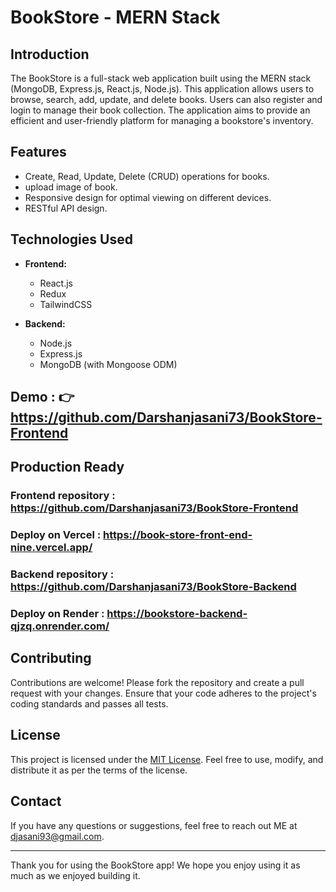 # BookStore - MERN Stack

## Introduction

The BookStore is a full-stack web application built using the MERN stack (MongoDB, Express.js, React.js, Node.js). This application allows users to browse, search, add, update, and delete books. Users can also register and login to manage their book collection. The application aims to provide an efficient and user-friendly platform for managing a bookstore's inventory.

## Features

- Create, Read, Update, Delete (CRUD) operations for books.
- upload image  of book.
- Responsive design for optimal viewing on different devices.
- RESTful API design.
  
## Technologies Used

- **Frontend:**
  - React.js
  - Redux 
  - TailwindCSS  

- **Backend:**
  - Node.js
  - Express.js
  - MongoDB (with Mongoose ODM)
 
## Demo : 👉  https://github.com/Darshanjasani73/BookStore-Frontend 

## Production Ready

### Frontend repository : https://github.com/Darshanjasani73/BookStore-Frontend 
### Deploy on Vercel : https://book-store-front-end-nine.vercel.app/

### Backend repository : https://github.com/Darshanjasani73/BookStore-Backend
### Deploy on Render : https://bookstore-backend-qjzq.onrender.com/


## Contributing

Contributions are welcome! Please fork the repository and create a pull request with your changes. Ensure that your code adheres to the project's coding standards and passes all tests.

## License

This project is licensed under the [MIT License](LICENSE). Feel free to use, modify, and distribute it as per the terms of the license.

## Contact

If you have any questions or suggestions, feel free to reach out ME at djasani93@gmail.com.

---

Thank you for using the BookStore app! We hope you enjoy using it as much as we enjoyed building it.
